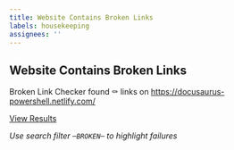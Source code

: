 ```yaml
---
title: Website Contains Broken Links
labels: housekeeping
assignees: ''
---
```


## Website Contains Broken Links

Broken Link Checker found :coffin: links on https://docusaurus-powershell.netlify.com/

[View Results](https://github.com/alt3/Docusaurus.Powershell/commit/{{sha}}/checks)

_Use search filter `─BROKEN─` to highlight failures_
